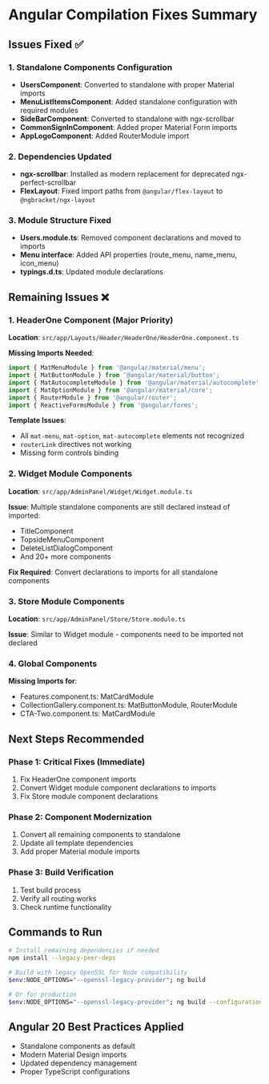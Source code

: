# Angular Compilation Fixes Summary

## Issues Fixed ✅

### 1. Standalone Components Configuration
- **UsersComponent**: Converted to standalone with proper Material imports
- **MenuListItemsComponent**: Added standalone configuration with required modules
- **SideBarComponent**: Converted to standalone with ngx-scrollbar
- **CommonSignInComponent**: Added proper Material Form imports
- **AppLogoComponent**: Added RouterModule import

### 2. Dependencies Updated
- **ngx-scrollbar**: Installed as modern replacement for deprecated ngx-perfect-scrollbar
- **FlexLayout**: Fixed import paths from `@angular/flex-layout` to `@ngbracket/ngx-layout`

### 3. Module Structure Fixed
- **Users.module.ts**: Removed component declarations and moved to imports
- **Menu interface**: Added API properties (route_menu, name_menu, icon_menu)
- **typings.d.ts**: Updated module declarations

## Remaining Issues ❌

### 1. HeaderOne Component (Major Priority)
**Location**: `src/app/Layouts/Header/HeaderOne/HeaderOne.component.ts`

**Missing Imports Needed**:
```typescript
import { MatMenuModule } from '@angular/material/menu';
import { MatButtonModule } from '@angular/material/button';
import { MatAutocompleteModule } from '@angular/material/autocomplete';
import { MatOptionModule } from '@angular/material/core';
import { RouterModule } from '@angular/router';
import { ReactiveFormsModule } from '@angular/forms';
```

**Template Issues**:
- All `mat-menu`, `mat-option`, `mat-autocomplete` elements not recognized
- `routerLink` directives not working
- Missing form controls binding

### 2. Widget Module Components
**Location**: `src/app/AdminPanel/Widget/Widget.module.ts`

**Issue**: Multiple standalone components are still declared instead of imported:
- TitleComponent
- TopsideMenuComponent
- DeleteListDialogComponent
- And 20+ more components

**Fix Required**: Convert declarations to imports for all standalone components

### 3. Store Module Components
**Location**: `src/app/AdminPanel/Store/Store.module.ts`

**Issue**: Similar to Widget module - components need to be imported not declared

### 4. Global Components
**Missing Imports for**:
- Features.component.ts: MatCardModule
- CollectionGallery.component.ts: MatButtonModule, RouterModule
- CTA-Two.component.ts: MatCardModule

## Next Steps Recommended

### Phase 1: Critical Fixes (Immediate)
1. Fix HeaderOne component imports
2. Convert Widget module component declarations to imports  
3. Fix Store module component declarations

### Phase 2: Component Modernization
1. Convert all remaining components to standalone
2. Update all template dependencies
3. Add proper Material module imports

### Phase 3: Build Verification
1. Test build process
2. Verify all routing works
3. Check runtime functionality

## Commands to Run
```bash
# Install remaining dependencies if needed
npm install --legacy-peer-deps

# Build with legacy OpenSSL for Node compatibility
$env:NODE_OPTIONS="--openssl-legacy-provider"; ng build

# Or for production
$env:NODE_OPTIONS="--openssl-legacy-provider"; ng build --configuration production
```

## Angular 20 Best Practices Applied
- Standalone components as default
- Modern Material Design imports
- Updated dependency management
- Proper TypeScript configurations

